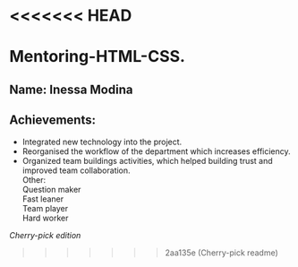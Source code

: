 <<<<<<< HEAD
=======
# Mentoring-HTML-CSS.<br/>

## Name: Inessa Modina<br/>

## Achievements:

-   Integrated new technology into the project.
-   Reorganised the workflow of the department which increases efficiency.
-   Organized team buildings activities, which helped building trust and improved team collaboration.<br/>
    Other:<br/>
    Question maker<br/>
    Fast leaner<br/>
    Team player<br/>
    Hard worker<br/>

_Cherry-pick edition_
>>>>>>> 2aa135e (Cherry-pick readme)
